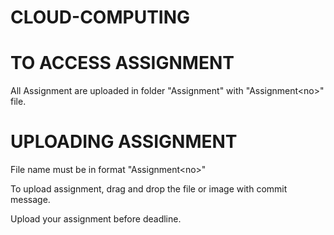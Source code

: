 # CLOUD-COMPUTING

TO ACCESS ASSIGNMENT
=======================

All Assignment are uploaded in folder "Assignment" with "Assignment\<no\>" file.
  
**UPLOADING ASSIGNMENT**
=======================
  
File name must be in format "Assignment\<no\>"  
  
To upload assignment, drag and drop the file or image with commit message. 
  
Upload your assignment before deadline.
  
